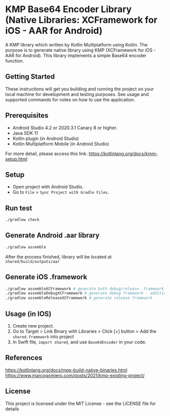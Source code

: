 # KMP Base64 Encoder Library (Native Libraries: XCFramework for iOS - AAR for Android)

A KMP library which written by Kotlin Multiplatform using Kotlin.
The purpose is to generate native library using KMP (XCFramework for iOS - AAR for Android).
This library implements a simple Base64 encoder function.

## Getting Started

These instructions will get you building and running the project on your local machine for development and testing purposes. See usage and supported commands for notes on how to use the application.

## Prerequisites

- Android Studio 4.2 or 2020.3.1 Canary 8 or higher.
- Java SDK 11
- Kotlin plugin (in Android Studio)
- Kotlin Multiplatform Mobile (in Android Studio)

For more detail, please access this link: https://kotlinlang.org/docs/kmm-setup.html

## Setup

- Open project with Android Studio.
- Go to `File` > `Sync Project with Gradle Files`.

## Run test
```bash
./gradlew check
```

## Generate Android .aar library
```bash
./gradlew assemble
```
After the process finished, library will be located at `shared/build/outputs/aar`

## Generate iOS .framework
```bash
./gradlew assembleXCFramework # generate both debug/release .framework
./gradlew assembleDebugXCFramework # generate debug framework - additionally debug artifact that contains dSYMs
./gradlew assembleReleaseXCFramework # generate release framework
```

## Usage (in IOS)
1. Create new project.
2. Go to Target > Link Binary with Libraries > Click [+] button > Add the `shared.framework`
into project
3. In Swift file, `import shared`, and use `Base64Encoder` in your code.

## References
https://kotlinlang.org/docs/mpp-build-native-binaries.html
https://www.marcogomiero.com/posts/2021/kmp-existing-project/

## License

This project is licensed under the MIT License - see the LICENSE file for details
